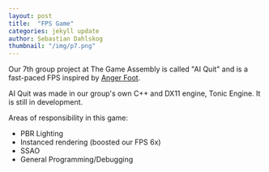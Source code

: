 ```yaml
---
layout: post
title:  "FPS Game"
categories: jekyll update
author: Sebastian Dahlskog
thumbnail: "/img/p7.png"
---
```


Our 7th group project at The Game Assembly is called "AI Quit"
and is a fast-paced FPS inspired by [Anger Foot](https://store.steampowered.com/app/1978590/Anger_Foot/).

AI Quit was made in our group's own C++ and DX11 engine, Tonic Engine.
It is still in development.

Areas of responsibility in this game: 
* PBR Lighting
* Instanced rendering (boosted our FPS 6x)
* SSAO
* General Programming/Debugging
